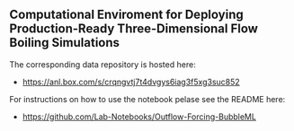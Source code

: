 ## Computational Enviroment for Deploying Production-Ready Three-Dimensional Flow Boiling Simulations

The corresponding data repository is hosted here:
- https://anl.box.com/s/crqngvtj7t4dvgys6iag3f5xg3suc852

For instructions on how to use the notebook pelase see the README here:
- https://github.com/Lab-Notebooks/Outflow-Forcing-BubbleML
